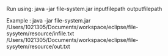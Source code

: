 Run using: java -jar file-system.jar inputfilepath outputfilepath

Example : java -jar file-system.jar /Users/1021305/Documents/workspace/eclipse/file-sysytem/resource/infile.txt /Users/1021305/Documents/workspace/eclipse/file-sysytem/resource/out.txt